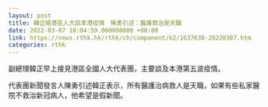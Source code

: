 ```yaml
---
layout: post
title: 韓正晤港區人大談本港疫情　陳勇引述：醫護救治是天職
date: 2022-03-07 18:04:59.000000000 +08:00
link: https://news.rthk.hk/rthk/ch/component/k2/1637638-20220307.htm
categories: rthk
---
```


副總理韓正早上接見港區全國人大代表團，主要談及本港第五波疫情。

代表團新聞發言人陳勇引述韓正表示，所有醫護治病救人是天職，如果有些私家醫院不救治新冠病人，他希望是假新聞。
